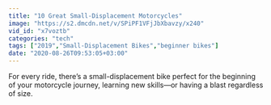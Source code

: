 ```yaml
---
title: "10 Great Small-Displacement Motorcycles"
image: "https://s2.dmcdn.net/v/SPiPF1VFjJbXbavzy/x240"
vid_id: "x7voztb"
categories: "tech"
tags: ["2019","Small-Displacement Bikes","beginner bikes"]
date: "2020-08-26T09:53:05+03:00"
---
```

For every ride, there’s a small-displacement bike perfect for the beginning of your motorcycle journey, learning new skills—or having a blast regardless of size.
